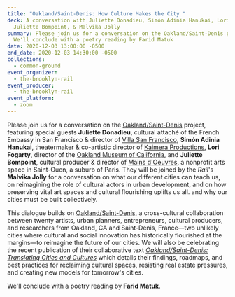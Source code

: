 ```yaml
---
title: "Oakland/Saint-Denis: How Culture Makes the City "
deck: A conversation with Juliette Donadieu, Simón Adinia Hanukai, Lori Fogarty,
  Juliette Bompoint, & Malvika Jolly
summary: Please join us for a conversation on the Oakland/Saint-Denis project.
  We'll conclude with a poetry reading by Farid Matuk
date: 2020-12-03 13:00:00 -0500
end_date: 2020-12-03 14:30:00 -0500
collections:
  - common-ground
event_organizer:
  - the-brooklyn-rail
event_producer:
  - the-brooklyn-rail
event_platform:
  - zoom
---
```

Please join us for a conversation on the [Oakland/Saint-Denis](https://www.oaklandsaintdenis.org/) project, featuring special guests **Juliette Donadieu**, cultural attaché of the French Embassy in San Francisco & director of [Villa San Francisco](https://www.villasanfrancisco.org/), **Simón Adinia Hanukai**, theatermaker & co-artistic director of [Kaimera Productions](https://www.kaimeraproductions.com/), **Lori Fogarty**, director of the [Oakland Museum of California](https://museumca.org/), and **Juliette Bompoint**, cultural producer & director of [Mains d'Oeuvres](https://www.mainsdoeuvres.org/?lang=fr), a nonprofit arts space in Saint-Ouen, a suburb of Paris. They will be joined by the *Rail*'s **Malvika Jolly** for a conversation on what our different cities can teach us, on reimagining the role of cultural actors in urban development, and on how preserving vital art spaces and cultural flourishing uplifts us all. and why our cities must be built collectively. 

This dialogue builds on [Oakland/Saint-Denis](https://www.oaklandsaintdenis.org/), a cross-cultural collaboration between twenty artists, urban planners, entrepreneurs, cultural producers, and researchers from Oakland, CA and Saint-Denis, France—two unlikely cities where cultural and social innovation has historically flourished at the margins—to reimagine the future of our cities. We will also be celebrating the recent publication of their collaborative text *[Oakland/Saint-Denis: Translating Cities and Cultures](https://static1.squarespace.com/static/5ec5d999509f0e0bb206c111/t/5f80e21c0f1813023b039164/1602282026779/oakland_stdenis_web_Publication2020.pdf)* which details their findings, roadmaps, and best practices for reclaiming cultural spaces, resisting real estate pressures, and creating new models for tomorrow's cities. 

We'll conclude with a poetry reading by **Farid Matuk**.